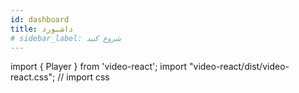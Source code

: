 ```yaml
---
id: dashboard
title: داشبورد
# sidebar_label: شروع کنید
---
```

import { Player } from 'video-react';
import "video-react/dist/video-react.css"; // import css


<Player
    playsInline
    poster="/video/dashboard.png"
    src="/video/dashboard.mp4"
/>
